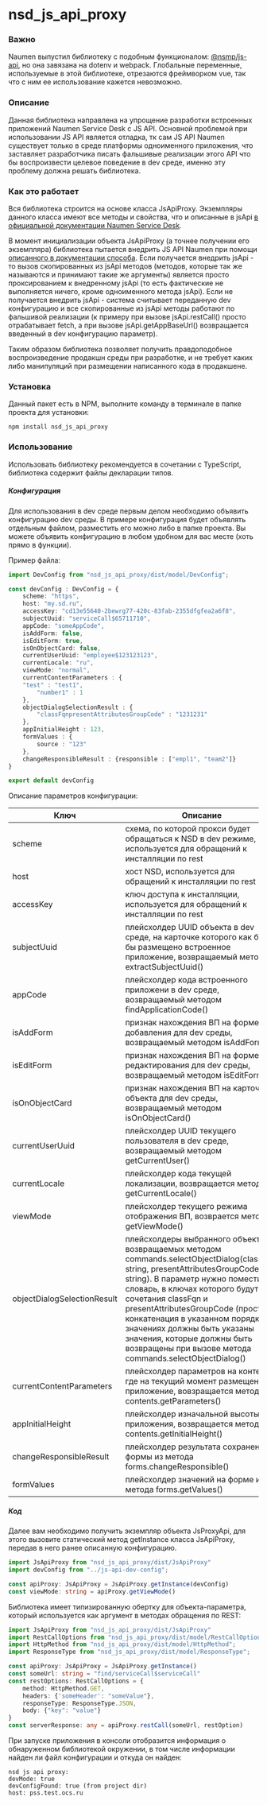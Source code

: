 # nsd_js_api_proxy

### Важно

Naumen выпустил библиотеку с подобным функционалом: [@nsmp/js-api](https://www.npmjs.com/package/@nsmp/js-api), но она завязана на
dotenv и webpack. Глобальные переменные, используемые в этой библиотеке, отрезаются фреймворком vue, так что с ним ее использование кажется невозможно.

### Описание

Данная библиотека направлена на упрощение разработки встроенных приложений Naumen Service Desk с JS API.
Основной проблемой при использовании JS API является отладка, тк сам JS API Naumen существует только в среде платформы
одноименного приложения, что заставляет разработчика писать фальшивые реализации этого API что бы воспроизвести целевое
поведение в dev среде, именно эту проблему должна решать библиотека.

### Как это работает

Вся библиотека строится на основе класса JsApiProxy. Экземпляры данного класса имеют все методы и свойства, что и
описанные в
jsApi [в официальной документации Naumen Service Desk](https://www.naumen.ru/docs/sd/4.16/Content/applications/JSAPI_metods.htm).

В момент инициализации объекта JsApiProxy (а точнее получении его экземпляра) библиотека пытается внедрить JS API Naumen
при помощи [описанного в документации способа](https://www.naumen.ru/docs/sd/4.16/Content/applications/JSAPI.htm).
Если получается внедрить jsApi - то вызов скопированных из jsApi методов (методов, которые так же называются и принимают
такие же аргументы) является просто проксированием к внедренному jsApi (то есть фактические не выполняется ничего, кроме
одноименного метода jsApi).
Если не получается внедрить jsApi - система считывает переданную dev конфигурацию и все скопированные из jsApi методы
работают по фальшивой реализации (к примеру при вызове jsApi.restCall() просто отрабатывает fetch, а при вызове
jsApi.getAppBaseUrl() возвращается введенный в dev конфигурацию параметр).

Таким образом библиотека позволяет получить правдоподобное воспроизведение продакшн среды при разработке, и не требует
каких либо манипуляций при размещении написанного кода в продакшене.

### Установка

Данный пакет есть в NPM, выполните команду в терминале в папке проекта для установки:

~~~shell
npm install nsd_js_api_proxy
~~~

### Использование

Использовать библиотеку рекомендуется в сочетании с TypeScript, библиотека содержит файлы декларации типов.

##### Конфигурация

Для использования в dev среде первым делом необходимо объявить конфигурацию dev среды.
В примере конфигурация будет объявлять отдельным файлом, разместить его можно либо в папке проекта.
Вы можете объявить конфигурацию в любом удобном для вас месте (хоть прямо в функции).

Пример файла:

```ts
import DevConfig from "nsd_js_api_proxy/dist/model/DevConfig";

const devConfig : DevConfig = {
    scheme: "https",
    host: "my.sd.ru",
    accessKey: "cd13e55640-2bewrg77-420c-83fab-2355dfgfea2a6f8",
    subjectUuid: "serviceCall$65711710",
    appCode: "someAppCode",
    isAddForm: false,
    isEditForm: true,
    isOnObjectCard: false,
    currentUserUuid: "employee$123123123",
    currentLocale: "ru",
    viewMode: "normal",
    currentContentParameters : {
    "test" : "test1",
        "number1" : 1
    },
    objectDialogSelectionResult : {
        "classFqnpresentAttributesGroupCode" : "1231231"
    },
    appInitialHeight : 123,
    formValues : {
	    source : "123"
    },
    changeResponsibleResult : {responsible : ["empl1", "team2"]}
}

export default devConfig
```

Описание параметров конфигурации:

| Ключ                        | Описание                                                                                                                                                                                                                                                                                                                                                                                                                 | Типы                   | Обязательно |
| --------------------------- | ------------------------------------------------------------------------------------------------------------------------------------------------------------------------------------------------------------------------------------------------------------------------------------------------------------------------------------------------------------------------------------------------------------------------ | ---------------------- | ----------- |
| scheme                      | схема, по которой прокси будет обращаться к NSD в dev режиме, используется для обращений к инсталляции по rest                                                                                                                                                                                                                                                                                                           | string                 | Да          |
| host                        | хост NSD, используется для обращений к инсталляции по rest                                                                                                                                                                                                                                                                                                                                                               | string                 | Да          |
| accessKey                   | ключ доступа к инсталляции, используется для обращений к инсталляции по rest                                                                                                                                                                                                                                                                                                                                             | string                 | Да          |
| subjectUuid                 | плейсхолдер UUID объекта в dev среде, на карточке которого как будто бы размещено встроенное приложение, возвращаемый методом extractSubjectUuid()                                                                                                                                                                                                                                                                       | string \| null         | Нет         |
| appCode                     | плейсхолдер кода встроенного приложени в dev среде, возвращаемый методом findApplicationCode()                                                                                                                                                                                                                                                                                                                           | string \| null         | Нет         |
| isAddForm                   | признак нахождения ВП на форме добавления для dev среды, возвращаемый методом isAddForm()                                                                                                                                                                                                                                                                                                                                | boolean                | Нет         |
| isEditForm                  | признак нахождения ВП на форме редактирования для dev среды, возвращаемый методом isEditForm()                                                                                                                                                                                                                                                                                                                           | boolean                | Нет         |
| isOnObjectCard              | признак нахождения ВП на карточке объекта для dev среды, возвращаемый методом isOnObjectCard()                                                                                                                                                                                                                                                                                                                           | boolean                | Нет         |
| currentUserUuid             | плейсхолдер UUID текущего пользователя в dev среде, возвращаемый методом getCurrentUser()                                                                                                                                                                                                                                                                                                                                | string \| null         | Нет         |
| currentLocale               | плейсхолдер кода текущей локализации, возвращается методом getCurrentLocale()                                                                                                                                                                                                                                                                                                                                            | string                 | Нет         |
| viewMode                    | плейсхолдер текущего режима отображения ВП, возврается методом getViewMode()                                                                                                                                                                                                                                                                                                                                             | string                 | Нет         |
| objectDialogSelectionResult | плейсхолдеры выбранного объекта, возвращаемых методом commands.selectObjectDialog(classFqn: string, presentAttributesGroupCode: string). В параметр нужно поместить словарь, в ключах которого будут сочетания classFqn и presentAttributesGroupCode (просто конкатенация в указанном порядке), в значениях должны быть указаны значения, которые должны быть возвращены при вызове метода commands.selectObjectDialog() | Record<string, string> | Нет         |
| currentContentParameters    | плейсхолдер параметров на контенте, где на текущий момент размещено приложение, вовзращается методом contents.getParameters()                                                                                                                                                                                                                                                                                            | Record<string, string> | Нет         |
| appInitialHeight            | плейсхолдер изначальной высоты приложения, возвращается методом  contents.getInitialHeight()                                                                                                                                                                                                                                                                                                                             | number                 | Нет         |
| changeResponsibleResult     | плейсхолдер результата сохранения формы из метода forms.changeResponsible()                                                                                                                                                                                                                                                                                                                                              |                        |             |
| formValues                  | плейсхолдер значений на форме из метода forms.getValues()                                                                                                                                                                                                                                                                                                                                                                |                        |             |

##### Код

Далее вам необходимо получить экземпляр объекта JsProxyApi, для этого вызовите статический метод getInstance класса JsApiProxy, передав в него ранее описанную конфигурацию.

```ts
import JsApiProxy from "nsd_js_api_proxy/dist/JsApiProxy"
import devConfig from "../js-api-dev-config";

const apiProxy: JsApiProxy = JsApiProxy.getInstance(devConfig)
const viewMode: string = apiProxy.getViewMode()
```

Библиотека имеет типизированную обертку для объекта-параметра, который используется как аргумент в методах обращения по
REST:

```ts
import JsApiProxy from "nsd_js_api_proxy/dist/JsApiProxy"
import RestCallOptions from "nsd_js_api_proxy/dist/model/RestCallOptions";
import HttpMethod from "nsd_js_api_proxy/dist/model/HttpMethod";
import ResponseType from "nsd_js_api_proxy/dist/model/ResponseType";

const apiProxy: JsApiProxy = JsApiProxy.getInstance()
const someUrl: string = "find/serviceCall$serviceCall"
const restOptions: RestCallOptions = {
    method: HttpMethod.GET,
    headers: {'someHeader': "someValue"},
    responseType: ResponseType.JSON,
    body: {"key": "value"}
}
const serverResponse: any = apiProxy.restCall(someUrl, restOption)
```

При запуске приложения в консоли отобразится информация о обнаруженном библиотекой окружении, в том числе информации
найден ли файл конфигурации и откуда он найден:

~~~
nsd js api proxy: 
devMode: true
devConfigFound: true (from project dir)
host: pss.test.ocs.ru
~~~



